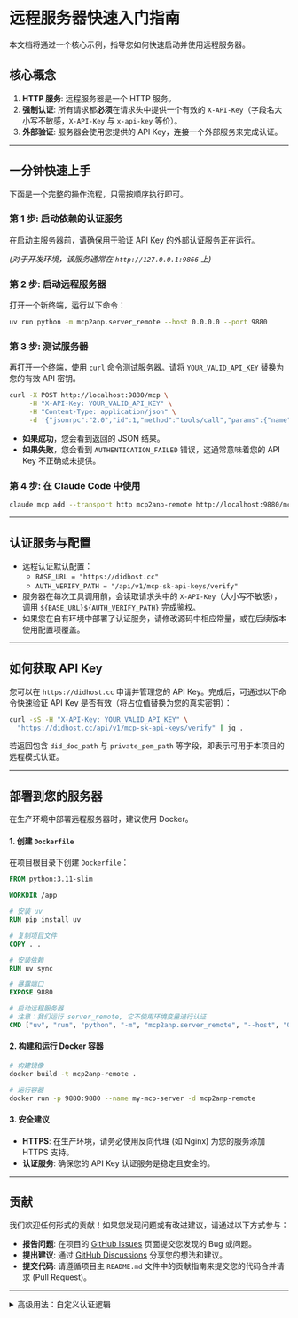 # 远程服务器快速入门指南

本文档将通过一个核心示例，指导您如何快速启动并使用远程服务器。

## 核心概念

1.  **HTTP 服务**: 远程服务器是一个 HTTP 服务。
2.  **强制认证**: 所有请求都**必须**在请求头中提供一个有效的 `X-API-Key`（字段名大小写不敏感，`X-API-Key` 与 `x-api-key` 等价）。
3.  **外部验证**: 服务器会使用您提供的 API Key，连接一个外部服务来完成认证。

---

## 一分钟快速上手

下面是一个完整的操作流程，只需按顺序执行即可。

### 第 1 步: 启动依赖的认证服务

在启动主服务器前，请确保用于验证 API Key 的外部认证服务正在运行。

*(对于开发环境，该服务通常在 `http://127.0.0.1:9866` 上)*

### 第 2 步: 启动远程服务器

打开一个新终端，运行以下命令：

```bash
uv run python -m mcp2anp.server_remote --host 0.0.0.0 --port 9880
```

### 第 3 步: 测试服务器

再打开一个终端，使用 `curl` 命令测试服务器。请将 `YOUR_VALID_API_KEY` 替换为您的有效 API 密钥。

```bash
curl -X POST http://localhost:9880/mcp \
     -H "X-API-Key: YOUR_VALID_API_KEY" \
     -H "Content-Type: application/json" \
     -d '{"jsonrpc":"2.0","id":1,"method":"tools/call","params":{"name":"anp_fetchDoc","arguments":{"url":"https://agent-navigation.com/ad.json"}}}'
```

- **如果成功**，您会看到返回的 JSON 结果。
- **如果失败**，您会看到 `AUTHENTICATION_FAILED` 错误，这通常意味着您的 API Key 不正确或未提供。

### 第 4 步: 在 Claude Code 中使用

```bash
claude mcp add --transport http mcp2anp-remote http://localhost:9880/mcp --header "X-API-Key: YOUR_VALID_API_KEY"
```

---

## 认证服务与配置

- 远程认证默认配置：
  - `BASE_URL = "https://didhost.cc"`
  - `AUTH_VERIFY_PATH = "/api/v1/mcp-sk-api-keys/verify"`
- 服务器在每次工具调用前，会读取请求头中的 `X-API-Key`（大小写不敏感），调用 `${BASE_URL}${AUTH_VERIFY_PATH}` 完成鉴权。
- 如果您在自有环境中部署了认证服务，请修改源码中相应常量，或在后续版本使用配置项覆盖。

---

## 如何获取 API Key

您可以在 `https://didhost.cc` 申请并管理您的 API Key。完成后，可通过以下命令快速验证 API Key 是否有效（将占位值替换为您的真实密钥）：

```bash
curl -sS -H "X-API-Key: YOUR_VALID_API_KEY" \
  "https://didhost.cc/api/v1/mcp-sk-api-keys/verify" | jq .
```

若返回包含 `did_doc_path` 与 `private_pem_path` 等字段，即表示可用于本项目的远程模式认证。

---

## 部署到您的服务器

在生产环境中部署远程服务器时，建议使用 Docker。

#### 1. 创建 `Dockerfile`

在项目根目录下创建 `Dockerfile`：

```dockerfile
FROM python:3.11-slim

WORKDIR /app

# 安装 uv
RUN pip install uv

# 复制项目文件
COPY . .

# 安装依赖
RUN uv sync

# 暴露端口
EXPOSE 9880

# 启动远程服务器
# 注意：我们运行 server_remote, 它不使用环境变量进行认证
CMD ["uv", "run", "python", "-m", "mcp2anp.server_remote", "--host", "0.0.0.0", "--port", "9880"]
```

#### 2. 构建和运行 Docker 容器

```bash
# 构建镜像
docker build -t mcp2anp-remote .

# 运行容器
docker run -p 9880:9880 --name my-mcp-server -d mcp2anp-remote
```

#### 3. 安全建议
- **HTTPS**: 在生产环境，请务必使用反向代理 (如 Nginx) 为您的服务添加 HTTPS 支持。
- **认证服务**: 确保您的 API Key 认证服务是稳定且安全的。

---

## 贡献

我们欢迎任何形式的贡献！如果您发现问题或有改进建议，请通过以下方式参与：

-   **报告问题**: 在项目的 [GitHub Issues](https://github.com/agent-network-protocol/mcp2anp/issues) 页面提交您发现的 Bug 或问题。
-   **提出建议**: 通过 [GitHub Discussions](https://github.com/agent-network-protocol/mcp2anp/discussions) 分享您的想法和建议。
-   **提交代码**: 请遵循项目主 `README.md` 文件中的贡献指南来提交您的代码合并请求 (Pull Request)。

---

<details>
<summary>高级用法：自定义认证逻辑</summary>

如果您不想依赖外部认证服务，可以通过编程方式提供自己的验证逻辑。

**示例**:
```python
# my_server.py
from mcp2anp.server_remote import SessionConfig, set_auth_callback, main

def my_auth_logic(api_key: str) -> SessionConfig | None:
    if api_key == "my-secret-key":
        return SessionConfig(
            did_document_path="docs/did_public/public-did-doc.json",
            private_key_path="docs/did_public/public-private-key.pem",
        )
    return None

if __name__ == "__main__":
    set_auth_callback(my_auth_logic)
    main()
```
然后运行 `uv run python my_server.py` 即可。
</details>
